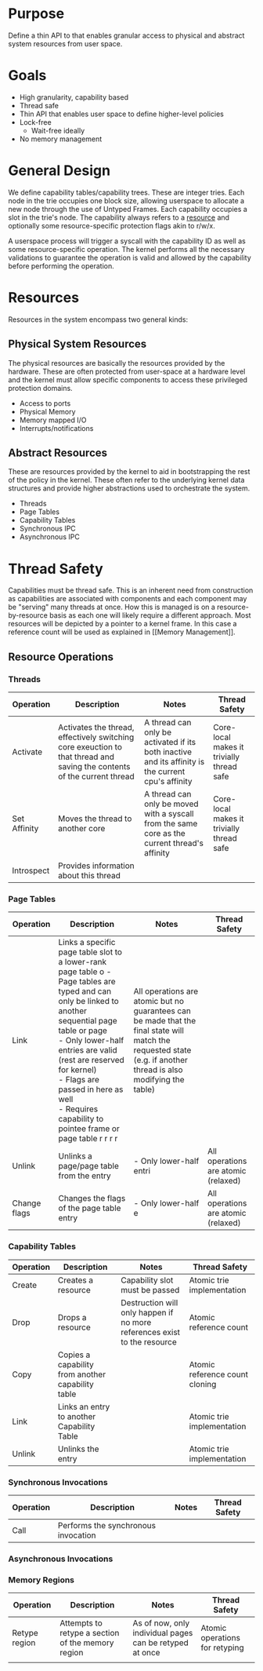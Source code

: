 # Purpose

Define a thin API to that enables granular access to physical and abstract system resources from user space.

# Goals
* High granularity, capability based
* Thread safe
* Thin API that enables user space to define higher-level policies
* Lock-free
	* Wait-free ideally
* No memory management

# General Design

We define capability tables/capability trees. These are integer tries. Each node in the trie occupies one block size, allowing userspace to allocate a new node through the use of Untyped Frames. Each capability occupies a slot in the trie's node. The capability always refers to a [resource](#Resources) and optionally some resource-specific protection flags akin to r/w/x. 

A userspace process will trigger a syscall with the capability ID as well as some resource-specific operation. The kernel performs all the necessary validations to guarantee the operation is valid and allowed by the capability before performing the operation.
# Resources

Resources in the system encompass two general kinds:

## Physical System Resources

The physical resources are basically the resources provided by the hardware. These are often protected from user-space at a hardware level and the kernel must allow specific components to access these privileged protection domains.

* Access to ports
* Physical Memory
* Memory mapped I/O
* Interrupts/notifications
## Abstract Resources

These are resources provided by the kernel to aid in bootstrapping the rest of the policy in the kernel. These often refer to the underlying kernel data structures and provide higher abstractions used to orchestrate the system.

- Threads
- Page Tables
- Capability Tables
- Synchronous IPC
- Asynchronous IPC

# Thread Safety

Capabilities must be thread safe. This is an inherent need from construction as capabilities are associated with components and each component may be "serving" many threads at once. How this is managed is on a resource-by-resource basis as each one will likely require a different approach. Most resources will be depicted by a pointer to a kernel frame. In this case a reference count will be used as explained in [[Memory Management]].

## Resource Operations

### Threads

| Operation    | Description                                                                                                             | Notes                                                                                              | Thread Safety                             |
| ------------ | ----------------------------------------------------------------------------------------------------------------------- | -------------------------------------------------------------------------------------------------- | ----------------------------------------- |
| Activate     | Activates the thread, effectively switching core exeuction to that thread and saving the contents of the current thread | A thread can only be activated if its both inactive and its affinity is the current cpu's affinity | Core-local makes it trivially thread safe |
| Set Affinity | Moves the thread to another core                                                                                        | A thread can only be moved with a syscall from the same core as the current thread's affinity      | Core-local makes it trivially thread safe |
| Introspect   | Provides information about this thread                                                                                  |                                                                                                    |                                           |

### Page Tables

| Operation    | Description                                                         | Notes                                                                                                                                                                                                                                                            | Thread Safety                                                                                                                                                    |
| ------------ | ------------------------------------------------------------------- | ------------------------------------------------------------------------------------------------------------------------------------------------------------------------------------------------------------------------------------------------------------ | ---------------------------------------------------------------------------------------------------------------------------------------------------------------- |
| Link         | Links a specific page table slot to a lower-rank page table o - Page tables are typed and can only be linked to another sequential page table or page<br>- Only lower-half entries are valid (rest are reserved for kernel)<br>- Flags are passed in here as well<br>- Requires capability to pointee frame or page table  r  r  r  r  | All operations are atomic but no guarantees can be made that the final state will match the requested state (e.g. if another thread is also modifying the table) |
| Unlink       | Unlinks a page/page table from the entry                            | - Only lower-half entri                                                                                                                                                                                                                                          | All operations are atomic (relaxed)                                                                                                                              |
| Change flags | Changes the flags of the page table entry                           | - Only lower-half e                                                                                                                                                                                                                                              | All operations are atomic (relaxed)                                                                                                                              |

### Capability Tables

| Operation | Description                                       | Notes                                                                    | Thread Safety                  |
| --------- | ------------------------------------------------- | ------------------------------------------------------------------------ | ------------------------------ |
| Create    | Creates a resource                                | Capability slot must be passed                                           | Atomic trie implementation     |
| Drop      | Drops a resource                                  | Destruction will only happen if no more references exist to the resource | Atomic reference count         |
| Copy      | Copies a capability from another capability table |                                                                          | Atomic reference count cloning |
| Link      | Links an entry to another Capability Table        |                                                                          | Atomic trie implementation     |
| Unlink    | Unlinks the entry                                 |                                                                          | Atomic trie implementation     |

### Synchronous Invocations

| Operation | Description                         | Notes | Thread Safety |
| --------- | ----------------------------------- | ----- | ------------- |
| Call      | Performs the synchronous invocation |       |               |

### Asynchronous Invocations

### Memory Regions

| Operation     | Description                                       | Notes                                                   | Thread Safety                  |
| ------------- | ------------------------------------------------- | ------------------------------------------------------- | ------------------------------ |
| Retype region | Attempts to retype a section of the memory region | As of now, only individual pages can be retyped at once | Atomic operations for retyping |
|               |                                                   |                                                         |                                |


